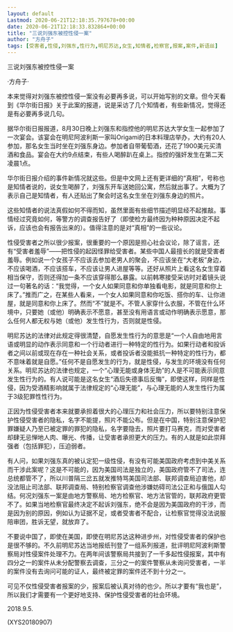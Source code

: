 ```yaml
---
layout: default
Lastmod: 2020-06-21T12:18:35.797678+00:00
date: 2020-06-21T12:18:33.832864+00:00
title: "三说刘强东被控性侵一案"
author: "方舟子"
tags: [受害者,性侵,刘强东,性行为,明尼苏达,女生,知情者,检察官,报案,案件,新语丝]
---
```


三说刘强东被控性侵一案

·方舟子·

本来觉得对刘强东被控性侵一案没有必要再多说，可以开始写别的文章。但今天看到《华尔街日报》关于此案的报道，说是采访了几个知情者，有些新情况，觉得还是有必要再多说几句。

据华尔街日报报道，8月30日晚上刘强东和指控他的明尼苏达大学女生一起参加了一次宴会。该宴会在明尼阿波利斯一家叫Origami的日本料理店举办，大约有20人参加，那名女生当时坐在刘强东身边。参加者自带葡萄酒，还花了1900美元买清酒和食品。宴会在大约9点结束，有些人喝醉趴在桌上。指控的强奸发生在第二天凌晨1点。

华尔街日报介绍的事件新情况就这些。但是中文网上还有更详细的“真相”，号称也是知情者说的，说女生喝醉了，刘强东开车送她回公寓，然后就出事了。大概为了表示自己是知情者，有人还贴出了聚会时这名女生坐在刘强东身边的照片。

这些知情者的说法真假如何不得而知，虽然里面有些细节描述明显经不起推敲。事情经过究竟如何，等警方的调查报告好了（即使检方最终因为种种原因决定不起诉，应该也会有报告出来的）。值得注意的是对“真相”的一些议论。

性侵受害者之所以很少报案，很重要的一个原因是担心社会议论，除了谣言，还有“受害者羞辱”——把性侵的起因怪罪给受害者。某些中国人最擅长的就是受害者羞辱。例如说一个女孩子不应该去参加老男人的聚会，不应该坐在“大老板”身边，不应该喝酒，不应该搭车，不应该让男人进屋等等。还好从照片上看这名女生穿着相当保守，否则还得加一条不应该穿得那么暴露。以前韩寒接受采访时对着镜头说过一句著名的话：“我觉得，一个女人如果同意和你单独看电影，就是同意和你上床了。”推而广之，在某些人看来，一个女人如果同意和你吃饭、搭你的车、让你进屋，就是同意和你上床了。然而“不”就是不。不管人家穿什么衣服，不管在什么环境中，只要她（或他）明确表示不愿意，甚至没有用语言或动作明确表示愿意，那么任何人都无权与她（或他）发生性行为，否则就是性侵。

明尼苏达的法律对此规定得很清楚，自愿发生性行为的意思是“一个人自由地用言语或明显的动作表示同意和一个行动者进行一种特定的性行为。如果行动者和投诉者之间以前或现在存在一种社会关系，或者投诉者没能抵抗一种特定的性行为，都不意味着就是自愿。”任何不是自愿发生的行为，就是性侵，与发生的环境没有任何关系。明尼苏达的法律也规定，一个“心理无能或身体无助”的人是不可能表示同意发生性行为的。有人说可能是这名女生“酒后失德事后反悔”，即使这样，同样是性侵，因为受酒精影响就属于法律规定的“心理无能”，与心理无能的人发生性行为属于3级犯罪性性行为。

正因为性侵受害者本来就要承担着很大的心理压力和社会压力，所以要特别注意保护性侵受害者的隐私，名字不能提，照片不能公布。但是在中国，特别注意保护犯罪嫌疑人乃至已被定罪的罪犯的隐私，名字要隐去，照片要打马赛克，而对受害者却肆无忌惮地人肉、曝光、传播，让受害者承担更大的压力。有的人就是如此崇拜强者（包括罪犯），压迫弱者。

有人问，如果刘强东真的被认定犯一级性侵，有没有可能美国政府考虑到中美关系而干涉此案呢？这是不可能的，因为美国司法是独立的，美国政府管不了司法，连总统都管不了，所以川普隔三岔五就发推特骂美国司法部、联邦调查局迫害他，却没法阻止司法部、联邦调查局、特别检察官调查他涉嫌妨碍司法公正和与俄国人勾结。何况刘强东一案是由地方警察局、地方检察官、地方法官管的，联邦政府更管不了。如果当地检察官最终决定不起诉刘强东，绝不会是因为美国政府的干涉，而是因为别的原因，例如认为证据不足，或者受害者不配合，让检察官觉得没法说服陪审团，胜诉无望，就放弃了。

不要说中国了，即使在美国，即使在明尼苏达这种进步州，对性侵受害者的保护也是很不够的。不久前明尼苏达当地报纸刊登了一组系列报道，批评明尼阿波利斯警察局对性侵案件处理不力。在两年间该警察局共接到了一千多起性侵报案，其中有四分之一的案件从未分配警察去调查，三分之一的案件警察从未询问受害者，一半的案件没有去询问可能的证人，最终被定罪的案件还不到十分之一。

可见不仅性侵受害者报案的少，报案后被认真对待的也少。所以才要有“我也是”，所以我们才需要有一个更好地支持、保护性侵受害者的社会环境。

2018.9.5.

(XYS20180907)

